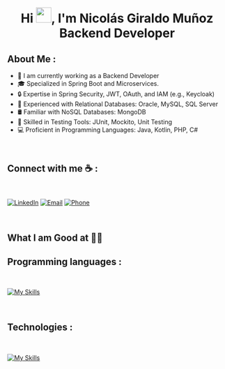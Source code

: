 <div align="center" width="50">
   
</div>
<h1 align="center">Hi <img src="https://media.giphy.com/media/hvRJCLFzcasrR4ia7z/giphy.gif" width="35">, I'm Nicolás Giraldo Muñoz Backend Developer</h1>


## About Me :

- 🏢 I am currently working as a Backend Developer
- 🎓 Specialized in Spring Boot and Microservices.
- 🔒 Expertise in Spring Security, JWT, OAuth, and IAM (e.g., Keycloak)
- 💾 Experienced with Relational Databases: Oracle, MySQL, SQL Server
- 🛢️ Familiar with NoSQL Databases: MongoDB
- 🧪 Skilled in Testing Tools: JUnit, Mockito, Unit Testing
- 💻 Proficient in Programming Languages: Java, Kotlin, PHP, C#

<br>

## Connect with me ☕ :

<br>

[<img src="https://img.icons8.com/fluency/48/000000/linkedin.png" alt="LinkedIn">](https://www.linkedin.com/in/nicol%C3%A1s-giraldo-mu%C3%B1oz-182b33262/)
[<img src="https://img.icons8.com/fluency/48/000000/apple-mail.png" alt="Email">](mailto:giraldomunoznicolas900@gmail.com)
[<img src="https://img.icons8.com/fluency/48/000000/phone-disconnected.png" alt="Phone">](tel:+34633403096)




<br>

## What I am Good at 🧑‍💻 

## Programming languages :

<br>

[![My Skills](https://skillicons.dev/icons?i=java,kotlin,css,html,php,cs&theme=light)](https://skillicons.dev)

<br>

## Technologies :

<br>

[![My Skills](https://skillicons.dev/icons?i=github,mysql,mongo,spring,figma&theme=light)](https://skillicons.dev)

<br>


